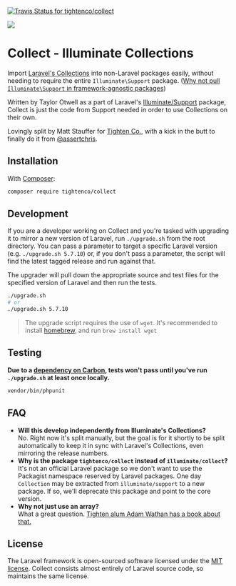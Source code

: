 [![Travis Status for tightenco/collect](https://travis-ci.org/tightenco/collect.svg?branch=master)](https://travis-ci.org/tightenco/collect)

![](https://raw.githubusercontent.com/tightenco/collect/master/collect-logo.png)

# Collect - Illuminate Collections

Import [Laravel's Collections](https://laravel.com/docs/collections) into non-Laravel packages easily, without needing to require the entire `Illuminate\Support` package. ([Why not pull `Illuminate\Support` in framework-agnostic packages](https://yuloh.github.io/2016/dont-use-illuminate-support/))

Written by Taylor Otwell as a part of Laravel's [Illuminate/Support](https://github.com/illuminate/support) package, Collect is just the code from Support needed in order to use Collections on their own.

Lovingly split by Matt Stauffer for [Tighten Co.](https://tighten.co/), with a kick in the butt to finally do it from [@assertchris](https://github.com/assertchris).

## Installation

With [Composer](https://getcomposer.org):

```bash
composer require tightenco/collect
```

## Development
If you are a developer working on Collect and you're tasked with upgrading it to mirror a new version of Laravel,  run `./upgrade.sh` from the root directory. You can pass a parameter to target a specific Laravel version (e.g. `./upgrade.sh 5.7.10`) or, if you don't pass a parameter, the script will find the latest tagged release and run against that.

The upgrader will pull down the appropriate source and test files for the specified version of Laravel and then run the tests.

```bash
./upgrade.sh
# or
./upgrade.sh 5.7.10
```

> The upgrade script requires the use of `wget`. It's recommended to install [homebrew](https://brew.sh), and run `brew install wget`

## Testing
**Due to a [dependency on Carbon](https://github.com/tightenco/collect/commit/4afe1fcb40f1c10e399730562c2c7ca36c6fba01), tests won't pass until you've run `./upgrade.sh` at least once locally.**

```bash
vendor/bin/phpunit
```

## FAQ
 - **Will this develop independently from Illuminate's Collections?**  
    No. Right now it's split manually, but the goal is for it shortly to be split automatically to keep it in sync with Laravel's Collections, even mirroring the release numbers.
 - **Why is the package `tightenco/collect` instead of `illuminate/collect`?**  
    It's not an official Laravel package so we don't want to use the Packagist namespace reserved by Laravel packages. One day `Collection` may be extracted from `illuminate/support` to a new package. If so, we'll deprecate this package and point to the core version.
 - **Why not just use an array?**  
    What a great question. [Tighten alum Adam Wathan has a book about that.](https://adamwathan.me/refactoring-to-collections/)

## License

The Laravel framework is open-sourced software licensed under the [MIT license](http://opensource.org/licenses/MIT). Collect consists almost entirely of Laravel source code, so maintains the same license.
